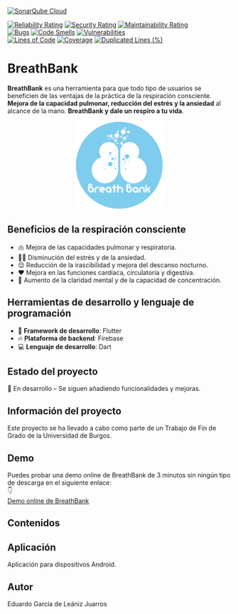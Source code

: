 [![SonarQube Cloud](https://sonarcloud.io/images/project_badges/sonarcloud-light.svg)](https://sonarcloud.io/summary/new_code?id=Eduardo-Garcia-de-Leaniz_BreathBank-TFG2025)
 
[![Reliability Rating](https://sonarcloud.io/api/project_badges/measure?project=Eduardo-Garcia-de-Leaniz_BreathBank-TFG2025&metric=reliability_rating&token=f8cf2af5abe61744d9ebc82a59f7f07fed0cac0d)](https://sonarcloud.io/summary/new_code?id=Eduardo-Garcia-de-Leaniz_BreathBank-TFG2025)
[![Security Rating](https://sonarcloud.io/api/project_badges/measure?project=Eduardo-Garcia-de-Leaniz_BreathBank-TFG2025&metric=security_rating&token=f8cf2af5abe61744d9ebc82a59f7f07fed0cac0d)](https://sonarcloud.io/summary/new_code?id=Eduardo-Garcia-de-Leaniz_BreathBank-TFG2025)
[![Maintainability Rating](https://sonarcloud.io/api/project_badges/measure?project=Eduardo-Garcia-de-Leaniz_BreathBank-TFG2025&metric=sqale_rating&token=f8cf2af5abe61744d9ebc82a59f7f07fed0cac0d)](https://sonarcloud.io/summary/new_code?id=Eduardo-Garcia-de-Leaniz_BreathBank-TFG2025)  
[![Bugs](https://sonarcloud.io/api/project_badges/measure?project=Eduardo-Garcia-de-Leaniz_BreathBank-TFG2025&metric=bugs&token=f8cf2af5abe61744d9ebc82a59f7f07fed0cac0d)](https://sonarcloud.io/summary/new_code?id=Eduardo-Garcia-de-Leaniz_BreathBank-TFG2025)
[![Code Smells](https://sonarcloud.io/api/project_badges/measure?project=Eduardo-Garcia-de-Leaniz_BreathBank-TFG2025&metric=code_smells&token=f8cf2af5abe61744d9ebc82a59f7f07fed0cac0d)](https://sonarcloud.io/summary/new_code?id=Eduardo-Garcia-de-Leaniz_BreathBank-TFG2025)
[![Vulnerabilities](https://sonarcloud.io/api/project_badges/measure?project=Eduardo-Garcia-de-Leaniz_BreathBank-TFG2025&metric=vulnerabilities&token=f8cf2af5abe61744d9ebc82a59f7f07fed0cac0d)](https://sonarcloud.io/summary/new_code?id=Eduardo-Garcia-de-Leaniz_BreathBank-TFG2025)  
[![Lines of Code](https://sonarcloud.io/api/project_badges/measure?project=Eduardo-Garcia-de-Leaniz_BreathBank-TFG2025&metric=ncloc&token=f8cf2af5abe61744d9ebc82a59f7f07fed0cac0d)](https://sonarcloud.io/summary/new_code?id=Eduardo-Garcia-de-Leaniz_BreathBank-TFG2025)
[![Coverage](https://sonarcloud.io/api/project_badges/measure?project=Eduardo-Garcia-de-Leaniz_BreathBank-TFG2025&metric=coverage&token=f8cf2af5abe61744d9ebc82a59f7f07fed0cac0d)](https://sonarcloud.io/summary/new_code?id=Eduardo-Garcia-de-Leaniz_BreathBank-TFG2025)
[![Duplicated Lines (%)](https://sonarcloud.io/api/project_badges/measure?project=Eduardo-Garcia-de-Leaniz_BreathBank-TFG2025&metric=duplicated_lines_density&token=f8cf2af5abe61744d9ebc82a59f7f07fed0cac0d)](https://sonarcloud.io/summary/new_code?id=Eduardo-Garcia-de-Leaniz_BreathBank-TFG2025)

# BreathBank 
**BreathBank** es una herramienta para que todo tipo de usuarios se beneficien de las ventajas de la práctica de la respiración consciente. **Mejora de la capacidad pulmonar, reducción del estrés y la ansiedad** al alcance de la mano. **BreathBank y dale un respiro a tu vida**.

<p align="center">
  <img src="BreathBankApp/breath_bank/assets/images/LogoPrincipalBreathBank.png" alt="BreathBank" width="200">
</p>

## Beneficios de la respiración consciente
- 🫁 Mejora de las capacidades pulmonar y respiratoria.
- 🧘‍♂️ Disminución del estrés y de la ansiedad.
- 😌 Reducción de la irascibilidad y mejora del descanso nocturno.
- ❤️ Mejora en las funciones cardíaca, circulatoria y digestiva.
- 🧠 Aumento de la claridad mental y de la capacidad de concentración.
   
## Herramientas de desarrollo y lenguaje de programación
- 🚀 **Framework de desarrollo**: Flutter
- 🔥 **Plataforma de backend**: Firebase
- 💻 **Lenguaje de desarrollo**: Dart

## Estado del proyecto
🚧 En desarrollo – Se siguen añadiendo funcionalidades y mejoras.

## Información del proyecto
Este proyecto se ha llevado a cabo como parte de un Trabajo de Fin de Grado de la Universidad de Burgos.

## Demo
Puedes probar una demo online de BreathBank de 3 minutos sin ningún tipo de descarga en el siguiente enlace:  
👇  
[Demo online de BreathBank](https://appetize.io/app/b_4zmloqjccli6hvpvr7qbqmutme)

## Contenidos

## Aplicación
Aplicación para dispositivos Android.

## Autor 
Eduardo García de Leániz Juarros





